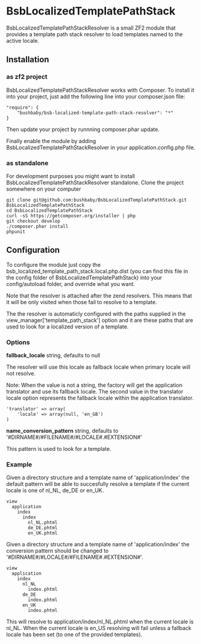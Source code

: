 BsbLocalizedTemplatePathStack
=============================

BsbLocalizedTemplatePathStackResolver is a small ZF2 module that provides a template path stack resolver to load templates named to the active locale.

## Installation

### as zf2 project

BsbLocalizedTemplatePathStackResolver works with Composer. To install it into your project, just add the following line into your composer.json file:

    "require": {
        "bushbaby/bsb-localized-template-path-stack-resolver": "*"
    }
   
Then update your project by runnning composer.phar update. 

Finally enable the module by adding BsbLocalizedTemplatePathStackResolver in your application.config.php file. 

### as standalone

For development purposes you might want to install BsbLocalizedTemplatePathStackResolver standalone. Clone the project somewhere on your computer

    git clone git@github.com:bushbaby/BsbLocalizedTemplatePathStack.git BsbLocalizedTemplatePathStack
    cd BsbLocalizedTemplatePathStack
    curl -sS https://getcomposer.org/installer | php
    git checkout develop
    ./composer.phar install
    phpunit
    

## Configuration

To configure the module just copy the bsb_localized_template_path_stack.local.php.dist (you can find this file in the config folder of BsbLocalizedTemplatePathStack) into your config/autoload folder, and override what you want.

Note that the resolver is attached after the zend resolvers. This means that it will be only visited when those fail to resolve to a template.

The the resolver is automaticly configured with the paths supplied in the view_manager['template_path_stack'] option and it are these paths that are used to look for a localized version of a template.

### Options

**fallback_locale** string, defaults to null
   
The resolver will use this locale as fallback locale when primary locale will not resolve.

Note: When the value is not a string, the factory will get the application translator and use its fallback locale. The second value in the translator locale option represents the fallback locale within the application translator.

```
'translator' => array(
    'locale' => array(null, 'en_GB')
)
```
 		
**name_conversion_pattern** string, defaults to '#DIRNAME#/#FILENAME#/#LOCALE#.#EXTENSION#'

This pattern is used to look for a template. 

### Example

Given a directory structure and a template name of 'application/index' the default pattern will be able to succesfully resolve a template if the current locale is one of nl_NL, de_DE or en_UK.

	view
	  application
		index
	      index
	        nl_NL.phtml
	        de_DE.phtml
	        en_UK.phtml
			
Given a directory structure and a template name of 'application/index' the conversion pattern should be changed to '#DIRNAME#/#LOCALE#/#FILENAME#.#EXTENSION#'.
			
	view
	  application
		index
	      nl_NL
	        index.phtml
	      de_DE
	        index.phtml
	      en_UK
	        index.phtml

This will resolve to application/index/nl_NL.phtml when the current locale is nl_NL. When the current locale is en_US resolving will fail unless a fallback locale has been set (to one of the provided templates).


